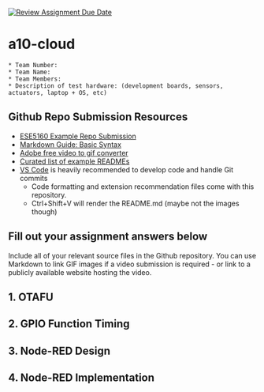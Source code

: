 [![Review Assignment Due Date](https://classroom.github.com/assets/deadline-readme-button-24ddc0f5d75046c5622901739e7c5dd533143b0c8e959d652212380cedb1ea36.svg)](https://classroom.github.com/a/-ZR3sVSa)
# a10-cloud

    * Team Number: 
    * Team Name: 
    * Team Members: 
    * Description of test hardware: (development boards, sensors, actuators, laptop + OS, etc) 

## Github Repo Submission Resources

* [ESE5160 Example Repo Submission](https://github.com/ese5160/example-repository-submission)
* [Markdown Guide: Basic Syntax](https://www.markdownguide.org/basic-syntax/)
* [Adobe free video to gif converter](https://www.adobe.com/express/feature/video/convert/video-to-gif)
* [Curated list of example READMEs](https://github.com/matiassingers/awesome-readme)
* [VS Code](https://code.visualstudio.com/) is heavily recommended to develop code and handle Git commits
  * Code formatting and extension recommendation files come with this repository.
  * Ctrl+Shift+V will render the README.md (maybe not the images though)

## Fill out your assignment answers below

Include all of your relevant source files in the Github repository. You can use Markdown to link GIF images if a video submission is required - or link to a publicly available website hosting the video.

## 1. OTAFU

## 2. GPIO Function Timing

## 3. Node-RED Design

## 4. Node-RED Implementation
